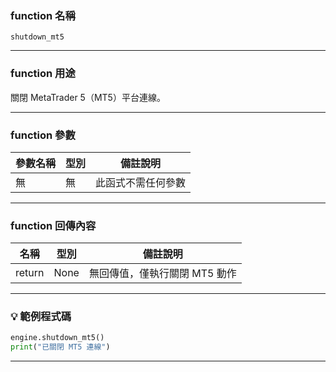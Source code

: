 ### function 名稱

`shutdown_mt5`

---

### function 用途

關閉 MetaTrader 5（MT5）平台連線。  

---

### function 參數

| 參數名稱 | 型別 | 備註說明     |
|----------|------|--------------|
| 無       | 無   | 此函式不需任何參數 |

---

### function 回傳內容

| 名稱   | 型別 | 備註說明                 |
|--------|------|--------------------------|
| return | None | 無回傳值，僅執行關閉 MT5 動作 |

---

### 💡 範例程式碼

```python
engine.shutdown_mt5()
print("已關閉 MT5 連線")
```

---